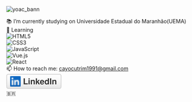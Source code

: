 

![yoac_bann](https://user-images.githubusercontent.com/78568298/110035198-1cc18b80-7d1a-11eb-9fce-9bbed382229d.jpeg)<br/>
 
 📚 I’m currently studying on Universidade Estadual do Maranhão(UEMA)<br/>
 🎯 Learning <br/>
![HTML5](https://img.shields.io/badge/-HTML5-%23E44D27?style=flat-square&logo=html5&logoColor=ffffff)<br/>
![CSS3](https://img.shields.io/badge/-CSS3-%231572B6?style=flat-square&logo=css3)<br/>
![JavaScript](https://img.shields.io/badge/-JavaScript-%23F7DF1C?style=flat-square&logo=javascript&logoColor=000000&labelColor=%23F7DF1C&color=%23FFCE5A)<br/>
![Vue.js](https://img.shields.io/badge/-Vue.js-%232c3e50?style=flat-square&logo=Vue.js)<br/>
![React](https://img.shields.io/badge/-React-%23282C34?style=flat-square&logo=react)<br/>
 📫 How to reach me: cayocutrim1991@gmail.com<br/>
<a href="https://www.linkedin.com/in/cayo-cutrim-8239a4205/"><img src="linkedin.svg" alt="LinkedIn"></a><br/>
🇧🇷
